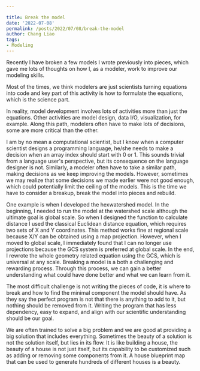 ```yaml
---
 
title: Break the model
date: '2022-07-08'
permalink: /posts/2022/07/08/break-the-model
author: Chang Liao
tags:
- Modeling
---
```


Recently I have broken a few models I wrote previously into pieces, which gave me lots of thoughts on how I, as a modeler, work to improve our modeling skills.

Most of the times, we think modelers are just scientists turning equations into code and key part of this activity is how to formulate the equations, which is the science part.

In reality, model development involves lots of activities more than just the equations. Other activities are model design, data I/O, visualization, for example. Along this path, modelers often have to make lots of decisions, some are more critical than the other. 

I am by no mean a computational scientist, but I know when a computer scientist designs a programming language, he/she needs to make a decision when an array index should start with 0 or 1. This sounds trivial from a language user's perspective, but its consequence on the language designer is not. Similarly, a modeler often have to take a similar path, making decisions as we keep improving the models. However, sometimes we may realize that some decisions we made earlier were not good enough, which could potentially limit the ceiling of the models. This is the time we have to consider a breakup, break the model into pieces and rebuild.

One example is when I developed the hexwatershed model. In the beginning, I needed to run the model at the watershed scale although the ultimate goal is global scale. So when I designed the function to calculate distance I used the classical Euclidean distance equation, which requires two sets of X and Y coordinates. This method works fine at regional scale because X/Y can be obtained using a map projection. However, when I moved to global scale, I immediately found that I can no longer use projections because the GCS system is preferred at global scale. In the end, I rewrote the whole geometry related equation using the GCS, which is universal at any scale. Breaking a model is a both a challenging and rewarding process. Through this process, we can gain a better understanding what could have done better and what we can learn from it. 

The most difficult challenge is not writing the pieces of code, it is where to break and how to find the minimal component the model should have. As they say the perfect program is not that there is anything to add to it, but nothing should be removed from it. Writing the program that has less dependency, easy to expand, and align with our scientific understanding should be our goal.

We are often trained to solve a big problem and we are good at providing a big solution that includes everything. Sometimes the beauty of a solution is not the solution itself, but lies in its flow. It is like building a house, the beauty of a house is not just itself, but its capability to be customized such as adding or removing some components from it. A house blueprint map that can be used to generate hundreds of different houses is a beauty.

